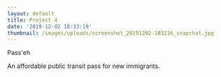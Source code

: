 ```yaml
---
layout: default
title: Project 4
date: '2019-12-02 18:33:19'
thumbnail: /images/uploads/screenshot_20191202-183216_snapchat.jpg
---
```

Pass'eh

An affordable public transit pass for new immigrants.
